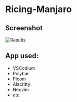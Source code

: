 # Ricing-Manjaro
## Screenshot
<img src="https://raw.githubusercontent.com/revanfz/Ricing-Manjaro/main/Screenshot.png" alt="Results">

## App used:
* VSCodium
* Polybar
* Picom
* Alacritty
* Neovim
* etc.
